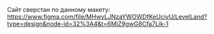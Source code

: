 Сайт сверстан по данному макету:
https://www.figma.com/file/MHwvLJNzaYWOWDfKeUcivU/LevelLand?type=design&node-id=32%3A4&t=6MiZ9gwG8Cfa7Lik-1
